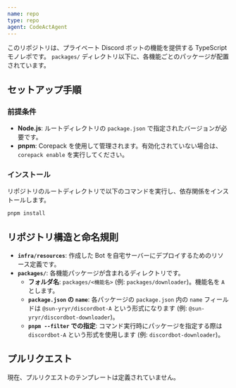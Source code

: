 ```yaml
---
name: repo
type: repo
agent: CodeActAgent
---
```


このリポジトリは、プライベート Discord ボットの機能を提供する TypeScript モノレポです。
`packages/` ディレクトリ以下に、各機能ごとのパッケージが配置されています。

## セットアップ手順

### 前提条件

*   **Node.js**: ルートディレクトリの `package.json` で指定されたバージョンが必要です。
*   **pnpm**: Corepack を使用して管理されます。有効化されていない場合は、`corepack enable` を実行してください。

### インストール

リポジトリのルートディレクトリで以下のコマンドを実行し、依存関係をインストールします。

```bash
pnpm install
```

## リポジトリ構造と命名規則

*   **`infra/resources`**: 作成した Bot を自宅サーバーにデプロイするためのリソース定義です。
*   **`packages/`**: 各機能パッケージが含まれるディレクトリです。
    *   **フォルダ名**: `packages/<機能名>` (例: `packages/downloader`)。機能名を `A` とします。
    *   **`package.json` の `name`**: 各パッケージの `package.json` 内の `name` フィールドは `@sun-yryr/discordbot-A` という形式になります (例: `@sun-yryr/discordbot-downloader`)。
    *   **`pnpm --filter` での指定**: コマンド実行時にパッケージを指定する際は `discordbot-A` という形式を使用します (例: `discordbot-downloader`)。

## プルリクエスト

現在、プルリクエストのテンプレートは定義されていません。
